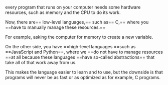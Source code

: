 every program that runs on your computer needs some hardware resources, such as memory and the CPU to do its work.

Now, there are== low-level languages,== such as== C,== where you ==have to manually manage these resources.==

For example, asking the computer for memory to create a new variable.

On the other side, you have ==high-level languages ==such as ==JavaScript and Python==, where we ==do not have to manage resources ==at all because these languages ==have so-called abstractions== that take all of that work away from us.

This makes the language easier to learn and to use, but the downside is that programs will never be as fast or as optimized as for example, C programs.


